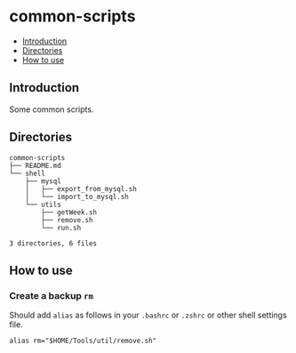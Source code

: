 # common-scripts

- [Introduction](#1)
- [Directories](#2)
- [How to use](#3)

## <span id='1'>Introduction</span>
Some common scripts.

## <span id='2'>Directories</span>
```shell
common-scripts
├── README.md
└── shell
    ├── mysql
    │   ├── export_from_mysql.sh
    │   └── import_to_mysql.sh
    └── utils
        ├── getWeek.sh
        ├── remove.sh
        └── run.sh

3 directories, 6 files
```

## <span id='3'>How to use</span>
### Create a backup `rm`
Should add `alias` as follows in your `.bashrc` or `.zshrc` or other shell settings file.
```shell
alias rm="$HOME/Tools/util/remove.sh"
```
